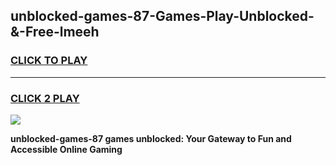 
## unblocked-games-87-Games-Play-Unblocked-&-Free-lmeeh
<h3>
<a href="https://premium76.site?title=unblocked-games-87&ref=24A">CLICK TO PLAY</a></h3>
<hr>

<h3>
<a href="https://premium76.site?title=unblocked-games-87&ref=24A">CLICK 2 PLAY</a>
  
</h3>

<a href="https://premium76.site?title=unblocked-games-87&ref=24A"><img src="https://clearcache.store/games.png"></a>


**unblocked-games-87 games unblocked: Your Gateway to Fun and Accessible Online Gaming**
